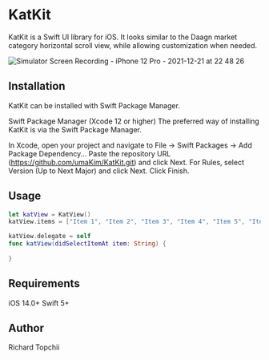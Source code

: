 # KatKit
KatKit is a Swift UI library for iOS. It looks similar to the Daagn market category horizontal scroll view, while allowing customization when needed.

![Simulator Screen Recording - iPhone 12 Pro - 2021-12-21 at 22 48 26](https://user-images.githubusercontent.com/85341050/146948782-d67593e7-5c7f-45c7-8ea8-b576cd01fbe4.gif)

## Installation
KatKit can be installed with Swift Package Manager.

Swift Package Manager (Xcode 12 or higher)
The preferred way of installing KatKit is via the Swift Package Manager.

In Xcode, open your project and navigate to File → Swift Packages → Add Package Dependency...
Paste the repository URL (https://github.com/umaKim/KatKit.git) and click Next.
For Rules, select Version (Up to Next Major) and click Next.
Click Finish.

## Usage
```Swift
let katView = KatView()
katView.items = ["Item 1", "Item 2", "Item 3", "Item 4", "Item 5", "Item 6", "Item 7", "Item 8"]
```

```Swift
katView.delegate = self
func katView(didSelectItemAt item: String) {
 
}
```

## Requirements
iOS 14.0+
Swift 5+

## Author
Richard Topchii
